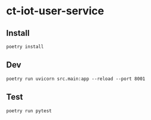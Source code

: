 # ct-iot-user-service

## Install
```
poetry install
```

## Dev
```
poetry run uvicorn src.main:app --reload --port 8001
```

## Test
```
poetry run pytest
```
